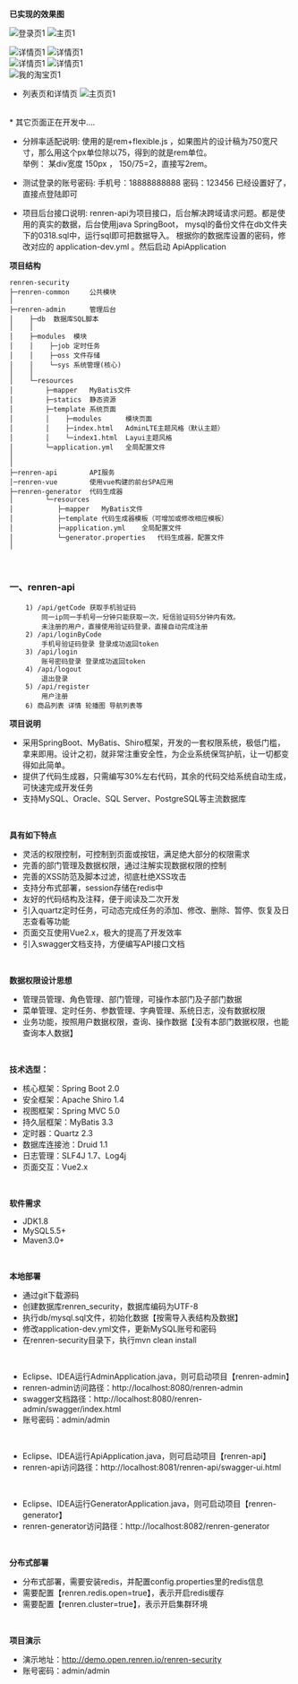 **已实现的效果图**
 <br>
 
 ![登录页1](https://github.com/wanhao838088/vue-taobao/blob/master/renren-vue/pngs/login_1.png)
 ![主页1](https://github.com/wanhao838088/vue-taobao/blob/master/renren-vue/pngs/main_1.png)
  <br>

 ![详情页1](https://github.com/wanhao838088/vue-taobao/blob/master/renren-vue/pngs/detail_1.png)
 ![详情页1](https://github.com/wanhao838088/vue-taobao/blob/master/renren-vue/pngs/detail_2.png)
  <br>
 ![详情页1](https://github.com/wanhao838088/vue-taobao/blob/master/renren-vue/pngs/detail_3.png)
 ![详情页1](https://github.com/wanhao838088/vue-taobao/blob/master/renren-vue/pngs/detail_4.png)
 <br>
  ![我的淘宝页1](https://github.com/wanhao838088/vue-taobao/blob/master/renren-vue/pngs/mytb.png)
 <br>

 
 * 列表页和详情页
 ![主页页1](https://github.com/wanhao838088/renren-frame/blob/master/renren-vue/gifs/list_detail.gif)
  <br>
  *  其它页面正在开发中....
  <br>

* 分辨率适配说明:
    使用的是rem+flexible.js ，如果图片的设计稿为750宽尺寸，那么用这个px单位除以75，得到的就是rem单位。
    <br>
    举例： 某div宽度 150px ， 150/75=2，直接写2rem。
    <br>
    
* 测试登录的账号密码:
    手机号：18888888888
    密码：123456
    已经设置好了，直接点登陆即可
    <br>
    
* 项目后台接口说明:
    renren-api为项目接口，后台解决跨域请求问题。都是使用的真实的数据，后台使用java SpringBoot，
    mysql的备份文件在db文件夹下的0318.sql中，运行sql即可把数据导入。
    根据你的数据库设置的密码，修改对应的 application-dev.yml 。然后启动 ApiApplication
    
**项目结构** 
```
renren-security
├─renren-common     公共模块
│ 
├─renren-admin      管理后台
│    ├─db  数据库SQL脚本
│    │ 
│    ├─modules  模块
│    │    ├─job 定时任务
│    │    ├─oss 文件存储
│    │    └─sys 系统管理(核心)
│    │ 
│    └─resources 
│        ├─mapper   MyBatis文件
│        ├─statics  静态资源
│        ├─template 系统页面
│        │    ├─modules      模块页面
│        │    ├─index.html   AdminLTE主题风格（默认主题）
│        │    └─index1.html  Layui主题风格
│        └─application.yml   全局配置文件
│       
│ 
├─renren-api        API服务
│─renren-vue        使用vue构建的前台SPA应用 
├─renren-generator  代码生成器
│        └─resources 
│           ├─mapper   MyBatis文件
│           ├─template 代码生成器模板（可增加或修改相应模板）
│           ├─application.yml    全局配置文件
│           └─generator.properties   代码生成器，配置文件
│
```

<br>

### 一、renren-api
        1) /api/getCode 获取手机验证码
            同一ip同一手机号一分钟只能获取一次，短信验证码5分钟内有效。
            未注册的用户，直接使用验证码登录，直接自动完成注册
        2) /api/loginByCode
            手机号验证码登录 登录成功返回token
        3) /api/login
            账号密码登录 登录成功返回token
        4) /api/logout
            退出登录
        5) /api/register
            用户注册
        6) 商品列表 详情 轮播图 导航列表等
               

**项目说明** 
- 采用SpringBoot、MyBatis、Shiro框架，开发的一套权限系统，极低门槛，拿来即用。设计之初，就非常注重安全性，为企业系统保驾护航，让一切都变得如此简单。
- 提供了代码生成器，只需编写30%左右代码，其余的代码交给系统自动生成，可快速完成开发任务
- 支持MySQL、Oracle、SQL Server、PostgreSQL等主流数据库
<br>

**具有如下特点** 
- 灵活的权限控制，可控制到页面或按钮，满足绝大部分的权限需求
- 完善的部门管理及数据权限，通过注解实现数据权限的控制
- 完善的XSS防范及脚本过滤，彻底杜绝XSS攻击
- 支持分布式部署，session存储在redis中
- 友好的代码结构及注释，便于阅读及二次开发
- 引入quartz定时任务，可动态完成任务的添加、修改、删除、暂停、恢复及日志查看等功能
- 页面交互使用Vue2.x，极大的提高了开发效率
- 引入swagger文档支持，方便编写API接口文档

<br>

**数据权限设计思想** 
- 管理员管理、角色管理、部门管理，可操作本部门及子部门数据
- 菜单管理、定时任务、参数管理、字典管理、系统日志，没有数据权限
- 业务功能，按照用户数据权限，查询、操作数据【没有本部门数据权限，也能查询本人数据】

<br> 

 **技术选型：** 
- 核心框架：Spring Boot 2.0
- 安全框架：Apache Shiro 1.4
- 视图框架：Spring MVC 5.0
- 持久层框架：MyBatis 3.3
- 定时器：Quartz 2.3
- 数据库连接池：Druid 1.1
- 日志管理：SLF4J 1.7、Log4j
- 页面交互：Vue2.x

<br>

 **软件需求** 
- JDK1.8
- MySQL5.5+
- Maven3.0+

<br>

 **本地部署**
- 通过git下载源码
- 创建数据库renren_security，数据库编码为UTF-8
- 执行db/mysql.sql文件，初始化数据【按需导入表结构及数据】
- 修改application-dev.yml文件，更新MySQL账号和密码
- 在renren-security目录下，执行mvn clean install
<br>

- Eclipse、IDEA运行AdminApplication.java，则可启动项目【renren-admin】
- renren-admin访问路径：http://localhost:8080/renren-admin
- swagger文档路径：http://localhost:8080/renren-admin/swagger/index.html
- 账号密码：admin/admin

<br>

- Eclipse、IDEA运行ApiApplication.java，则可启动项目【renren-api】
- renren-api访问路径：http://localhost:8081/renren-api/swagger-ui.html

<br>

- Eclipse、IDEA运行GeneratorApplication.java，则可启动项目【renren-generator】
- renren-generator访问路径：http://localhost:8082/renren-generator


<br>

 **分布式部署**
- 分布式部署，需要安装redis，并配置config.properties里的redis信息
- 需要配置【renren.redis.open=true】，表示开启redis缓存
- 需要配置【renren.cluster=true】，表示开启集群环境

<br>

 **项目演示**
- 演示地址：http://demo.open.renren.io/renren-security
- 账号密码：admin/admin

